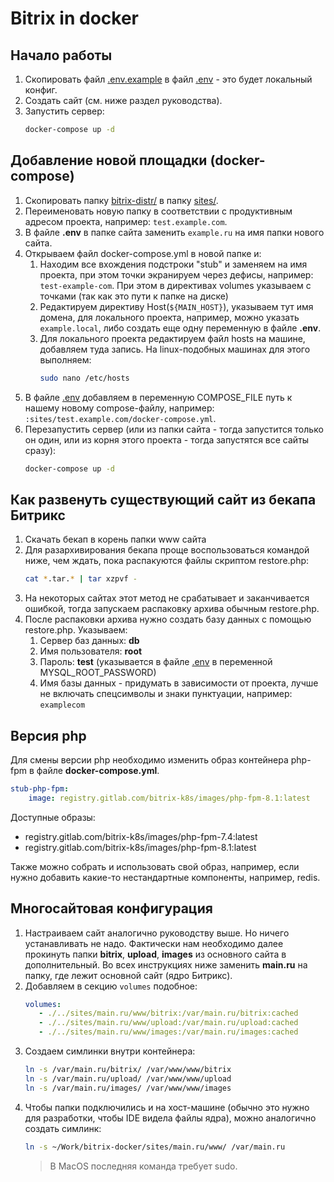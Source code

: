 # Bitrix in docker

## Начало работы

1. Скопировать файл [.env.example](.env.example) в файл [.env](.env) - это будет локальный конфиг.
2. Создать сайт (см. ниже раздел руководства).
3. Запустить сервер:
   ```bash
   docker-compose up -d
   ```

## Добавление новой площадки (docker-compose)

1. Скопировать папку [bitrix-distr/](bitrix-distr/) в папку [sites/](sites/).
2. Переименовать новую папку в соответствии с продуктивным адресом проекта, например: `test.example.com`. 
3. В файле **.env** в папке сайта заменить `example.ru` на имя папки нового сайта.
4. Открываем файл docker-compose.yml в новой папке и:
   1. Находим все вхождения подстроки "stub" и заменяем на имя проекта, при этом точки экранируем через дефисы, например: `test-example-com`. При этом в директивах volumes указываем с точками (так как это пути к папке на диске)
   2. Редактируем директиву Host(`${MAIN_HOST}`), указываем тут имя домена, для локального проекта, например, можно указать `example.local`, либо создать еще одну переменную в файле **.env**.
   3. Для локального проекта редактируем файл hosts на машине, добавляем туда запись. На linux-подобных машинах для этого выполняем:
      ```bash
      sudo nano /etc/hosts
      ```
5. В файле [.env](.env) добавляем в переменную COMPOSE_FILE путь к нашему новому compose-файлу, например: `:sites/test.example.com/docker-compose.yml`.
6. Перезапустить сервер (или из папки сайта - тогда запустится только он один, или из корня этого проекта - тогда запустятся все сайты сразу):
   ```bash
   docker-compose up -d
   ```

## Как развенуть существующий сайт из бекапа Битрикс

1. Скачать бекап в корень папки www сайта
2. Для разархивирования бекапа проще воспользоваться командой ниже, чем ждать, пока распакуются файлы скриптом restore.php:
   ```bash
   cat *.tar.* | tar xzpvf -
   ```
3. На некоторых сайтах этот метод не срабатывает и заканчивается ошибкой, тогда запускаем распаковку архива обычным restore.php.
4. После распаковки архива нужно создать базу данных с помощью restore.php. Указываем:
   1. Сервер баз данных: **db**
   2. Имя пользователя: **root**
   3. Пароль: **test** (указывается в файле [.env](.env) в переменной MYSQL_ROOT_PASSWORD)
   4. Имя базы данных - придумать в зависимости от проекта, лучше не включать спецсимволы и знаки пунктуации, например: `examplecom`

## Версия php

Для смены версии php необходимо изменить образ контейнера php-fpm в файле **docker-compose.yml**.
```yaml
stub-php-fpm:
    image: registry.gitlab.com/bitrix-k8s/images/php-fpm-8.1:latest
```

Доступные образы:
- registry.gitlab.com/bitrix-k8s/images/php-fpm-7.4:latest
- registry.gitlab.com/bitrix-k8s/images/php-fpm-8.1:latest

Также можно собрать и использовать свой образ, например, если нужно добавить какие-то нестандартные компоненты, например, redis.

## Многосайтовая конфигурация

1. Настраиваем сайт аналогично руководству выше. Но ничего устанавливать не надо. Фактически нам необходимо далее прокинуть папки **bitrix**, **upload**, **images** из основного сайта в дополнительный. Во всех инструкциях ниже заменить **main.ru** на папку, где лежит основной сайт (ядро Битрикс).
2. Добавляем в секцию `volumes` подобное:
   ```yaml
   volumes:
      - ./../sites/main.ru/www/bitrix:/var/main.ru/bitrix:cached
      - ./../sites/main.ru/www/upload:/var/main.ru/upload:cached
      - ./../sites/main.ru/www/images:/var/main.ru/images:cached
   ```
3. Cоздаем симлинки внутри контейнера:
   ```bash
   ln -s /var/main.ru/bitrix/ /var/www/www/bitrix
   ln -s /var/main.ru/upload/ /var/www/www/upload
   ln -s /var/main.ru/images/ /var/www/www/images
   ```
4. Чтобы папки подключились и на хост-машине (обычно это нужно для разработки, чтобы IDE видела файлы ядра), можно аналогично создать симлинк:
   ```bash
   ln -s ~/Work/bitrix-docker/sites/main.ru/www/ /var/main.ru
   ```
   > В MacOS последняя команда требует sudo.
